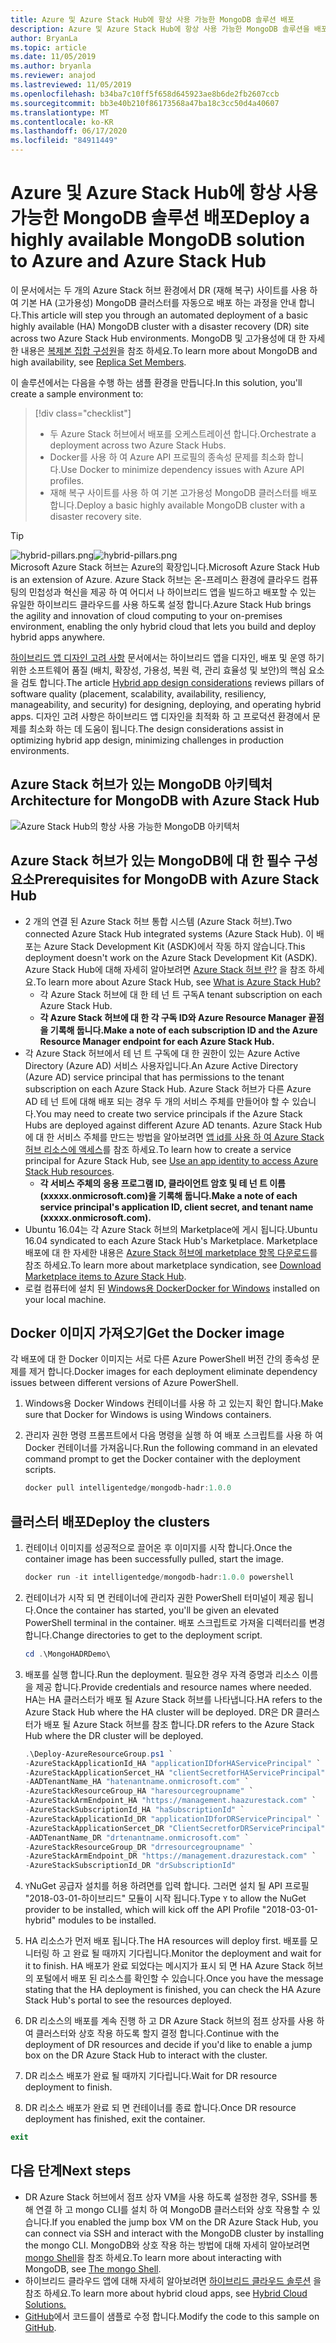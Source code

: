 ```yaml
---
title: Azure 및 Azure Stack Hub에 항상 사용 가능한 MongoDB 솔루션 배포
description: Azure 및 Azure Stack Hub에 항상 사용 가능한 MongoDB 솔루션을 배포 하는 방법을 알아봅니다.
author: BryanLa
ms.topic: article
ms.date: 11/05/2019
ms.author: bryanla
ms.reviewer: anajod
ms.lastreviewed: 11/05/2019
ms.openlocfilehash: b34ba7c10ff5f658d645923ae8b6de2fb2607ccb
ms.sourcegitcommit: bb3e40b210f86173568a47ba18c3cc50d4a40607
ms.translationtype: MT
ms.contentlocale: ko-KR
ms.lasthandoff: 06/17/2020
ms.locfileid: "84911449"
---
```

# <a name="deploy-a-highly-available-mongodb-solution-to-azure-and-azure-stack-hub"></a><span data-ttu-id="c91ad-103">Azure 및 Azure Stack Hub에 항상 사용 가능한 MongoDB 솔루션 배포</span><span class="sxs-lookup"><span data-stu-id="c91ad-103">Deploy a highly available MongoDB solution to Azure and Azure Stack Hub</span></span>

<span data-ttu-id="c91ad-104">이 문서에서는 두 개의 Azure Stack 허브 환경에서 DR (재해 복구) 사이트를 사용 하 여 기본 HA (고가용성) MongoDB 클러스터를 자동으로 배포 하는 과정을 안내 합니다.</span><span class="sxs-lookup"><span data-stu-id="c91ad-104">This article will step you through an automated deployment of a basic highly available (HA) MongoDB cluster with a disaster recovery (DR) site across two Azure Stack Hub environments.</span></span> <span data-ttu-id="c91ad-105">MongoDB 및 고가용성에 대 한 자세한 내용은 [복제본 집합 구성원](https://docs.mongodb.com/manual/core/replica-set-members/)을 참조 하세요.</span><span class="sxs-lookup"><span data-stu-id="c91ad-105">To learn more about MongoDB and high availability, see [Replica Set Members](https://docs.mongodb.com/manual/core/replica-set-members/).</span></span>

<span data-ttu-id="c91ad-106">이 솔루션에서는 다음을 수행 하는 샘플 환경을 만듭니다.</span><span class="sxs-lookup"><span data-stu-id="c91ad-106">In this solution, you'll create a sample environment to:</span></span>

> [!div class="checklist"]
> - <span data-ttu-id="c91ad-107">두 Azure Stack 허브에서 배포를 오케스트레이션 합니다.</span><span class="sxs-lookup"><span data-stu-id="c91ad-107">Orchestrate a deployment across two Azure Stack Hubs.</span></span>
> - <span data-ttu-id="c91ad-108">Docker를 사용 하 여 Azure API 프로필의 종속성 문제를 최소화 합니다.</span><span class="sxs-lookup"><span data-stu-id="c91ad-108">Use Docker to minimize dependency issues with Azure API profiles.</span></span>
> - <span data-ttu-id="c91ad-109">재해 복구 사이트를 사용 하 여 기본 고가용성 MongoDB 클러스터를 배포 합니다.</span><span class="sxs-lookup"><span data-stu-id="c91ad-109">Deploy a basic highly available MongoDB cluster with a disaster recovery site.</span></span>

> [!Tip]  
> <span data-ttu-id="c91ad-110">![hybrid-pillars.png](./media/solution-deployment-guide-cross-cloud-scaling/hybrid-pillars.png)</span><span class="sxs-lookup"><span data-stu-id="c91ad-110">![hybrid-pillars.png](./media/solution-deployment-guide-cross-cloud-scaling/hybrid-pillars.png)</span></span>  
> <span data-ttu-id="c91ad-111">Microsoft Azure Stack 허브는 Azure의 확장입니다.</span><span class="sxs-lookup"><span data-stu-id="c91ad-111">Microsoft Azure Stack Hub is an extension of Azure.</span></span> <span data-ttu-id="c91ad-112">Azure Stack 허브는 온-프레미스 환경에 클라우드 컴퓨팅의 민첩성과 혁신을 제공 하 여 어디서 나 하이브리드 앱을 빌드하고 배포할 수 있는 유일한 하이브리드 클라우드를 사용 하도록 설정 합니다.</span><span class="sxs-lookup"><span data-stu-id="c91ad-112">Azure Stack Hub brings the agility and innovation of cloud computing to your on-premises environment, enabling the only hybrid cloud that lets you build and deploy hybrid apps anywhere.</span></span>  
> 
> <span data-ttu-id="c91ad-113">[하이브리드 앱 디자인 고려 사항](overview-app-design-considerations.md) 문서에서는 하이브리드 앱을 디자인, 배포 및 운영 하기 위한 소프트웨어 품질 (배치, 확장성, 가용성, 복원 력, 관리 효율성 및 보안)의 핵심 요소을 검토 합니다.</span><span class="sxs-lookup"><span data-stu-id="c91ad-113">The article [Hybrid app design considerations](overview-app-design-considerations.md) reviews pillars of software quality (placement, scalability, availability, resiliency, manageability, and security) for designing, deploying, and operating hybrid apps.</span></span> <span data-ttu-id="c91ad-114">디자인 고려 사항은 하이브리드 앱 디자인을 최적화 하 고 프로덕션 환경에서 문제를 최소화 하는 데 도움이 됩니다.</span><span class="sxs-lookup"><span data-stu-id="c91ad-114">The design considerations assist in optimizing hybrid app design, minimizing challenges in production environments.</span></span>

## <a name="architecture-for-mongodb-with-azure-stack-hub"></a><span data-ttu-id="c91ad-115">Azure Stack 허브가 있는 MongoDB 아키텍처</span><span class="sxs-lookup"><span data-stu-id="c91ad-115">Architecture for MongoDB with Azure Stack Hub</span></span>

![Azure Stack Hub의 항상 사용 가능한 MongoDB 아키텍처](media/solution-deployment-guide-mongodb-ha/image1.png)

## <a name="prerequisites-for-mongodb-with-azure-stack-hub"></a><span data-ttu-id="c91ad-117">Azure Stack 허브가 있는 MongoDB에 대 한 필수 구성 요소</span><span class="sxs-lookup"><span data-stu-id="c91ad-117">Prerequisites for MongoDB with Azure Stack Hub</span></span>

- <span data-ttu-id="c91ad-118">2 개의 연결 된 Azure Stack 허브 통합 시스템 (Azure Stack 허브).</span><span class="sxs-lookup"><span data-stu-id="c91ad-118">Two connected Azure Stack Hub integrated systems (Azure Stack Hub).</span></span> <span data-ttu-id="c91ad-119">이 배포는 Azure Stack Development Kit (ASDK)에서 작동 하지 않습니다.</span><span class="sxs-lookup"><span data-stu-id="c91ad-119">This deployment doesn't work on the Azure Stack Development Kit (ASDK).</span></span> <span data-ttu-id="c91ad-120">Azure Stack Hub에 대해 자세히 알아보려면 [Azure Stack 허브 란?](https://azure.microsoft.com/products/azure-stack/hub/) 을 참조 하세요.</span><span class="sxs-lookup"><span data-stu-id="c91ad-120">To learn more about Azure Stack Hub, see [What is Azure Stack Hub?](https://azure.microsoft.com/products/azure-stack/hub/)</span></span>
  - <span data-ttu-id="c91ad-121">각 Azure Stack 허브에 대 한 테 넌 트 구독</span><span class="sxs-lookup"><span data-stu-id="c91ad-121">A tenant subscription on each Azure Stack Hub.</span></span> 
  - <span data-ttu-id="c91ad-122">**각 Azure Stack 허브에 대 한 각 구독 ID와 Azure Resource Manager 끝점을 기록해 둡니다.**</span><span class="sxs-lookup"><span data-stu-id="c91ad-122">**Make a note of each subscription ID and the Azure Resource Manager endpoint for each Azure Stack Hub.**</span></span>
- <span data-ttu-id="c91ad-123">각 Azure Stack 허브에서 테 넌 트 구독에 대 한 권한이 있는 Azure Active Directory (Azure AD) 서비스 사용자입니다.</span><span class="sxs-lookup"><span data-stu-id="c91ad-123">An Azure Active Directory (Azure AD) service principal that has permissions to the tenant subscription on each Azure Stack Hub.</span></span> <span data-ttu-id="c91ad-124">Azure Stack 허브가 다른 Azure AD 테 넌 트에 대해 배포 되는 경우 두 개의 서비스 주체를 만들어야 할 수 있습니다.</span><span class="sxs-lookup"><span data-stu-id="c91ad-124">You may need to create two service principals if the Azure Stack Hubs are deployed against different Azure AD tenants.</span></span> <span data-ttu-id="c91ad-125">Azure Stack Hub에 대 한 서비스 주체를 만드는 방법을 알아보려면 [앱 id를 사용 하 여 Azure Stack 허브 리소스에 액세스](https://docs.microsoft.com/azure-stack/user/azure-stack-create-service-principals)를 참조 하세요.</span><span class="sxs-lookup"><span data-stu-id="c91ad-125">To learn how to create a service principal for Azure Stack Hub, see [Use an app identity to access Azure Stack Hub resources](https://docs.microsoft.com/azure-stack/user/azure-stack-create-service-principals).</span></span>
  - <span data-ttu-id="c91ad-126">**각 서비스 주체의 응용 프로그램 ID, 클라이언트 암호 및 테 넌 트 이름 (xxxxx.onmicrosoft.com)을 기록해 둡니다.**</span><span class="sxs-lookup"><span data-stu-id="c91ad-126">**Make a note of each service principal's application ID, client secret, and tenant name (xxxxx.onmicrosoft.com).**</span></span>
- <span data-ttu-id="c91ad-127">Ubuntu 16.04는 각 Azure Stack 허브의 Marketplace에 게시 됩니다.</span><span class="sxs-lookup"><span data-stu-id="c91ad-127">Ubuntu 16.04 syndicated to each Azure Stack Hub's Marketplace.</span></span> <span data-ttu-id="c91ad-128">Marketplace 배포에 대 한 자세한 내용은 [Azure Stack 허브에 marketplace 항목 다운로드](https://docs.microsoft.com/azure-stack/operator/azure-stack-download-azure-marketplace-item)를 참조 하세요.</span><span class="sxs-lookup"><span data-stu-id="c91ad-128">To learn more about marketplace syndication, see [Download Marketplace items to Azure Stack Hub](https://docs.microsoft.com/azure-stack/operator/azure-stack-download-azure-marketplace-item).</span></span>
- <span data-ttu-id="c91ad-129">로컬 컴퓨터에 설치 된 [Windows용 Docker](https://docs.docker.com/docker-for-windows/)</span><span class="sxs-lookup"><span data-stu-id="c91ad-129">[Docker for Windows](https://docs.docker.com/docker-for-windows/) installed on your local machine.</span></span>

## <a name="get-the-docker-image"></a><span data-ttu-id="c91ad-130">Docker 이미지 가져오기</span><span class="sxs-lookup"><span data-stu-id="c91ad-130">Get the Docker image</span></span>

<span data-ttu-id="c91ad-131">각 배포에 대 한 Docker 이미지는 서로 다른 Azure PowerShell 버전 간의 종속성 문제를 제거 합니다.</span><span class="sxs-lookup"><span data-stu-id="c91ad-131">Docker images for each deployment eliminate dependency issues between different versions of Azure PowerShell.</span></span>

1. <span data-ttu-id="c91ad-132">Windows용 Docker Windows 컨테이너를 사용 하 고 있는지 확인 합니다.</span><span class="sxs-lookup"><span data-stu-id="c91ad-132">Make sure that Docker for Windows is using Windows containers.</span></span>
2. <span data-ttu-id="c91ad-133">관리자 권한 명령 프롬프트에서 다음 명령을 실행 하 여 배포 스크립트를 사용 하 여 Docker 컨테이너를 가져옵니다.</span><span class="sxs-lookup"><span data-stu-id="c91ad-133">Run the following command in an elevated command prompt to get the Docker container with the deployment scripts.</span></span>

    ```powershell  
    docker pull intelligentedge/mongodb-hadr:1.0.0
    ```

## <a name="deploy-the-clusters"></a><span data-ttu-id="c91ad-134">클러스터 배포</span><span class="sxs-lookup"><span data-stu-id="c91ad-134">Deploy the clusters</span></span>

1. <span data-ttu-id="c91ad-135">컨테이너 이미지를 성공적으로 끌어온 후 이미지를 시작 합니다.</span><span class="sxs-lookup"><span data-stu-id="c91ad-135">Once the container image has been successfully pulled, start the image.</span></span>

    ```powershell  
    docker run -it intelligentedge/mongodb-hadr:1.0.0 powershell
    ```

2. <span data-ttu-id="c91ad-136">컨테이너가 시작 되 면 컨테이너에 관리자 권한 PowerShell 터미널이 제공 됩니다.</span><span class="sxs-lookup"><span data-stu-id="c91ad-136">Once the container has started, you'll be given an elevated PowerShell terminal in the container.</span></span> <span data-ttu-id="c91ad-137">배포 스크립트로 가져올 디렉터리를 변경 합니다.</span><span class="sxs-lookup"><span data-stu-id="c91ad-137">Change directories to get to the deployment script.</span></span>

    ```powershell  
    cd .\MongoHADRDemo\
    ```

3. <span data-ttu-id="c91ad-138">배포를 실행 합니다.</span><span class="sxs-lookup"><span data-stu-id="c91ad-138">Run the deployment.</span></span> <span data-ttu-id="c91ad-139">필요한 경우 자격 증명과 리소스 이름을 제공 합니다.</span><span class="sxs-lookup"><span data-stu-id="c91ad-139">Provide credentials and resource names where needed.</span></span> <span data-ttu-id="c91ad-140">HA는 HA 클러스터가 배포 될 Azure Stack 허브를 나타냅니다.</span><span class="sxs-lookup"><span data-stu-id="c91ad-140">HA refers to the Azure Stack Hub where the HA cluster will be deployed.</span></span> <span data-ttu-id="c91ad-141">DR은 DR 클러스터가 배포 될 Azure Stack 허브를 참조 합니다.</span><span class="sxs-lookup"><span data-stu-id="c91ad-141">DR refers to the Azure Stack Hub where the DR cluster will be deployed.</span></span>

    ```powershell
    .\Deploy-AzureResourceGroup.ps1 `
    -AzureStackApplicationId_HA "applicationIDforHAServicePrincipal" `
    -AzureStackApplicationSercet_HA "clientSecretforHAServicePrincipal" `
    -AADTenantName_HA "hatenantname.onmicrosoft.com" `
    -AzureStackResourceGroup_HA "haresourcegroupname" `
    -AzureStackArmEndpoint_HA "https://management.haazurestack.com" `
    -AzureStackSubscriptionId_HA "haSubscriptionId" `
    -AzureStackApplicationId_DR "applicationIDforDRServicePrincipal" `
    -AzureStackApplicationSercet_DR "ClientSecretforDRServicePrincipal" `
    -AADTenantName_DR "drtenantname.onmicrosoft.com" `
    -AzureStackResourceGroup_DR "drresourcegroupname" `
    -AzureStackArmEndpoint_DR "https://management.drazurestack.com" `
    -AzureStackSubscriptionId_DR "drSubscriptionId"
    ```

4. <span data-ttu-id="c91ad-142">`Y`NuGet 공급자 설치를 허용 하려면를 입력 합니다. 그러면 설치 될 API 프로필 "2018-03-01-하이브리드" 모듈이 시작 됩니다.</span><span class="sxs-lookup"><span data-stu-id="c91ad-142">Type `Y` to allow the NuGet provider to be installed, which will kick off the API Profile "2018-03-01-hybrid" modules to be installed.</span></span>

5. <span data-ttu-id="c91ad-143">HA 리소스가 먼저 배포 됩니다.</span><span class="sxs-lookup"><span data-stu-id="c91ad-143">The HA resources will deploy first.</span></span> <span data-ttu-id="c91ad-144">배포를 모니터링 하 고 완료 될 때까지 기다립니다.</span><span class="sxs-lookup"><span data-stu-id="c91ad-144">Monitor the deployment and wait for it to finish.</span></span> <span data-ttu-id="c91ad-145">HA 배포가 완료 되었다는 메시지가 표시 되 면 HA Azure Stack 허브의 포털에서 배포 된 리소스를 확인할 수 있습니다.</span><span class="sxs-lookup"><span data-stu-id="c91ad-145">Once you have the message stating that the HA deployment is finished, you can check the HA Azure Stack Hub's portal to see the resources deployed.</span></span>

6. <span data-ttu-id="c91ad-146">DR 리소스의 배포를 계속 진행 하 고 DR Azure Stack 허브의 점프 상자를 사용 하 여 클러스터와 상호 작용 하도록 할지 결정 합니다.</span><span class="sxs-lookup"><span data-stu-id="c91ad-146">Continue with the deployment of DR resources and decide if you'd like to enable a jump box on the DR Azure Stack Hub to interact with the cluster.</span></span>

7. <span data-ttu-id="c91ad-147">DR 리소스 배포가 완료 될 때까지 기다립니다.</span><span class="sxs-lookup"><span data-stu-id="c91ad-147">Wait for DR resource deployment to finish.</span></span>

8. <span data-ttu-id="c91ad-148">DR 리소스 배포가 완료 되 면 컨테이너를 종료 합니다.</span><span class="sxs-lookup"><span data-stu-id="c91ad-148">Once DR resource deployment has finished, exit the container.</span></span>

  ```powershell
  exit
  ```

## <a name="next-steps"></a><span data-ttu-id="c91ad-149">다음 단계</span><span class="sxs-lookup"><span data-stu-id="c91ad-149">Next steps</span></span>

- <span data-ttu-id="c91ad-150">DR Azure Stack 허브에서 점프 상자 VM을 사용 하도록 설정한 경우, SSH를 통해 연결 하 고 mongo CLI를 설치 하 여 MongoDB 클러스터와 상호 작용할 수 있습니다.</span><span class="sxs-lookup"><span data-stu-id="c91ad-150">If you enabled the jump box VM on the DR Azure Stack Hub, you can connect via SSH and interact with the MongoDB cluster by installing the mongo CLI.</span></span> <span data-ttu-id="c91ad-151">MongoDB와 상호 작용 하는 방법에 대해 자세히 알아보려면 [mongo Shell](https://docs.mongodb.com/manual/mongo/)을 참조 하세요.</span><span class="sxs-lookup"><span data-stu-id="c91ad-151">To learn more about interacting with MongoDB, see [The mongo Shell](https://docs.mongodb.com/manual/mongo/).</span></span>
- <span data-ttu-id="c91ad-152">하이브리드 클라우드 앱에 대해 자세히 알아보려면 [하이브리드 클라우드 솔루션](https://aka.ms/azsdevtutorials) 을 참조 하세요.</span><span class="sxs-lookup"><span data-stu-id="c91ad-152">To learn more about hybrid cloud apps, see [Hybrid Cloud Solutions.](https://aka.ms/azsdevtutorials)</span></span>
- <span data-ttu-id="c91ad-153">[GitHub](https://github.com/Azure-Samples/azure-intelligent-edge-patterns)에서 코드를이 샘플로 수정 합니다.</span><span class="sxs-lookup"><span data-stu-id="c91ad-153">Modify the code to this sample on [GitHub](https://github.com/Azure-Samples/azure-intelligent-edge-patterns).</span></span>
